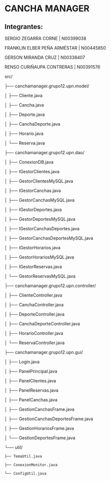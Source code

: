 # CANCHA MANAGER

Integrantes:
-----------

SERGIO ZEGARRA CORNE | N00399038 

FRANKLIN ELBER PEÑA ARMÉSTAR | N00445850 

GERSON MIRANDA CRUZ | N00338407 

RENSO CURIÑAUPA CONTRERAS | N00391576



src/

├── canchamanager.grupo12.upn.model/

│   ├── Cliente.java

│   ├── Cancha.java

│   ├── Deporte.java           

│   ├── CanchaDeporte.java    

│   ├── Horario.java            

│   └── Reserva.java


├── canchamanager.grupo12.upn.dao/

│   ├── ConexionDB.java

│   ├── IGestorClientes.java

│   ├── GestorClientesMySQL.java

│   ├── IGestorCanchas.java

│   ├── GestorCanchasMySQL.java

│   ├── IGestorDeportes.java     

│   ├── GestorDeportesMySQL.java  

│   ├── IGestorCanchasDeportes.java 

│   ├── GestorCanchasDeportesMySQL.java 

│   ├── IGestorHorarios.java      

│   ├── GestorHorariosMySQL.java  

│   ├── IGestorReservas.java

│   └── GestorReservasMySQL.java


├── canchamanager.grupo12.upn.controller/

│   ├── ClienteController.java

│   ├── CanchaController.java

│   ├── DeporteController.java   

│   ├── CanchaDeporteController.java 

│   ├── HorarioController.java   

│   └── ReservaController.java


├── canchamanager.grupo12.upn.gui/

│   ├── Login.java

│   ├── PanelPrincipal.java

│   ├── PanelClientes.java

│   ├── PanelReservas.java

│   ├── PanelCanchas.java

│   ├── GestionCanchasFrame.java

│   ├── GestionCanchasDeportesFrame.java 

│   ├── GestionHorariosFrame.java       

│   └── GestionDeportesFrame.java       


└── util/

    ├── TemaUtil.java
    
    ├── ConexionMonitor.java    
    
    └── ConfigUtil.java
